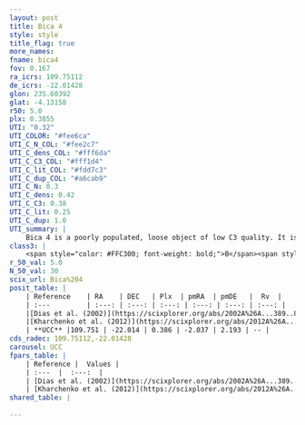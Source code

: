 ```yaml
---
layout: post
title: Bica 4
style: style
title_flag: true
more_names: 
fname: bica4
fov: 0.167
ra_icrs: 109.75112
de_icrs: -22.01428
glon: 235.60392
glat: -4.13158
r50: 5.0
plx: 0.3855
UTI: "0.32"
UTI_COLOR: "#fee6ca"
UTI_C_N_COL: "#fee2c7"
UTI_C_dens_COL: "#fff6da"
UTI_C_C3_COL: "#fff1d4"
UTI_C_lit_COL: "#fdd7c3"
UTI_C_dup_COL: "#a6cab9"
UTI_C_N: 0.3
UTI_C_dens: 0.42
UTI_C_C3: 0.38
UTI_C_lit: 0.25
UTI_C_dup: 1.0
UTI_summary: |
    Bica 4 is a poorly populated, loose object of low C3 quality. It is poorly studied in the literature, with no articles listed in the last 13 years.
class3: |
    <span style="color: #FFC300; font-weight: bold;">B</span><span style="color: red; font-weight: bold;">C</span>
r_50_val: 5.0
N_50_val: 30
scix_url: Bica%204
posit_table: |
    | Reference    | RA    | DEC   | Plx  | pmRA  | pmDE   |  Rv  |
    | :---         | :---: | :---: | :---: | :---: | :---: | :---: |
    |[Dias et al. (2002)](https://scixplorer.org/abs/2002A%26A...389..871D) | 109.779 | -22.028 | -- | -6.81 | 2.88 | 19.0 |
    |[Kharchenko et al. (2012)](https://scixplorer.org/abs/2012A%26A...543A.156K) | 109.779 | -22.02 | -- | -6.81 | 2.88 | -- |
    | **UCC** |109.751 | -22.014 | 0.386 | -2.037 | 2.193 | -- | 
cds_radec: 109.75112,-22.01428
carousel: UCC
fpars_table: |
    | Reference |  Values |
    | :---  |  :---:  |
    | [Dias et al. (2002)](https://scixplorer.org/abs/2002A%26A...389..871D) | `E(B-V)=0.94, Dist=3930.0, Age=7.8` |
    | [Kharchenko et al. (2012)](https://scixplorer.org/abs/2012A%26A...543A.156K) | `e_bv=1.02, distance=3930, log_age=8.125` |
shared_table: |
    
---
```

